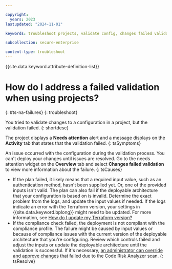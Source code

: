 ```yaml
---

copyright:
  years: 2023
lastupdated: "2024-11-01"

keywords: troubleshoot projects, validate config, changes failed validation, needs attention failure, validation failure, needs attention, failure, validation

subcollection: secure-enterprise

content-type: troubleshoot
---
```


{{site.data.keyword.attribute-definition-list}}

# How do I address a failed validation when using projects?
{: #ts-na-failures}
{: troubleshoot}

You tried to validate changes to a configuration in a project, but the validation failed.
{: shortdesc}

The project displays a **Needs attention** alert and a message displays on the **Activity** tab that states that the validation failed.
{: tsSymptoms}

An issue occurred with the configuration during the validation process. You can't deploy your changes until issues are resolved. Go to the needs attention widget on the **Overview** tab and select **Changes failed validation** to view more information about the failure.
{: tsCauses}

* If the plan failed, it likely means that a required input value, such as an authentication method, hasn't been supplied yet. Or, one of the provided inputs isn't valid. The plan can also fail if the deployable architecture that your configuration is based on is invalid. Determine the exact problem from the logs, and update the input values if needed. If the logs indicate an error with the Terraform version, your settings in {{site.data.keyword.bplong}} might need to be updated. For more information, see [How do I update my Terraform version?](/docs/secure-enterprise?topic=secure-enterprise-troubleshoot-terraform-version&interface=ui)
* If the compliance check failed, the deployment is not compliant with the compliance profile. The failure might be caused by input values or because of compliance issues with the current version of the deployable architecture that you're configuring. Review which controls failed and adjust the inputs or update the deployable architecture until the validation is successful. If it's necessary, [an administrator can override and approve changes](/docs/secure-enterprise?topic=secure-enterprise-approve-failed-validation) that failed due to the Code Risk Analyzer scan.
{: tsResolve}
